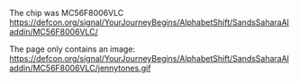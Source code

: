 The chip was MC56F8006VLC
https://defcon.org/signal/YourJourneyBegins/AlphabetShift/SandsSaharaAladdin/MC56F8006VLC/

The page only contains an image: https://defcon.org/signal/YourJourneyBegins/AlphabetShift/SandsSaharaAladdin/MC56F8006VLC/jennytones.gif
